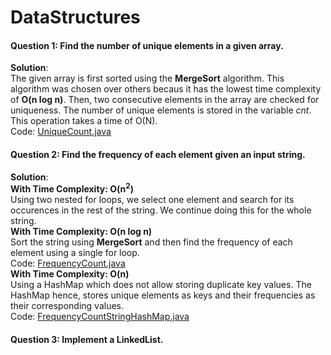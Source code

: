 # DataStructures

#### Question 1: Find the number of unique elements in a given array. 
**Solution**: <br>The given array is first sorted using the **MergeSort** algorithm. This algorithm was chosen over others becaus it has the lowest time complexity of **O(n log n)**. Then, two consecutive elements in the array are checked for uniqueness. The number of unique elements is stored in the variable *cnt*. This operation takes a time of O(N). <br>
Code: [UniqueCount.java](https://github.com/JanhviJoshi/DataStructures/blob/master/UniqueCount.java)


#### Question 2: Find the frequency of each element given an input string.
**Solution**: <br>
**With Time Complexity: O(n<sup>2</sup>)** <br>
Using two nested for loops, we select one element and search for its occurences in the rest of the string. We continue doing this for the whole string. <br>
**With Time Complexity: O(n log n)** <br>
Sort the string using **MergeSort** and then find the frequency of each element using a single for loop. <br>
Code: [FrequencyCount.java](https://github.com/JanhviJoshi/DataStructures/blob/master/FrequencyCount.java) <br>
**With Time Complexity: O(n)** <br>
Using a HashMap which does not allow storing duplicate key values. The HashMap hence, stores unique elements as keys and their frequencies as their corresponding values. <br>
Code: [FrequencyCountStringHashMap.java](https://github.com/JanhviJoshi/DataStructures/blob/master/FrequencyCountStringHashMap.java)


#### Question 3: Implement a LinkedList.
